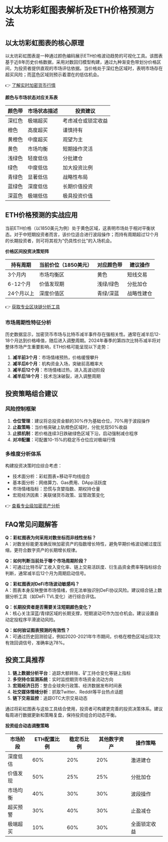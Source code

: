 # 以太坊彩虹图表解析及ETH价格预测方法

## 以太坊彩虹图表的核心原理

以太坊彩虹图表是一种通过颜色编码展示ETH价格波动趋势的可视化工具。该图表基于近8年历史价格数据，采用对数回归模型构建，通过九种渐变色带划分价格区间，为投资者提供直观的市场评估依据。当价格处于深红色区域时，表明市场存在超买风险；而蓝色区域则预示着潜在的低估机会。

👉 [了解实时加密货币行情](https://bit.ly/okx_welcome)

**颜色与市场状态对应关系表**

| 颜色带   | 市场状态描述         | 投资建议               |
|---------|----------------------|------------------------|
| 深红色   | 极端超买             | 考虑减仓或锁定收益     |
| 橙色     | 高度超买             | 谨慎持有               |
| 黄橙色   | 中度超买             | 观望为主               |
| 黄色     | 市场均衡             | 短期操作灵活           |
| 浅绿色   | 轻度低估             | 分批建仓               |
| 绿色     | 中度低估             | 加大投资比例           |
| 青绿色   | 显著低估             | 战略性布局             |
| 蓝绿色   | 深度低估             | 长期价值投资           |
| 深蓝色   | 极端低估             | 极具投资价值           |

## ETH价格预测的实战应用

当前ETH价格（以1850美元为例）处于黄色区域，这表明市场处于相对平衡状态。对于中短期投资者而言，该价位适合进行波段操作；而持有周期超过12个月的长期投资者，则可将其视为"仍具性价比"的入场机会。

**价格区间投资决策矩阵**

| 持有周期   | 当前价位（1850美元） | 对应颜色带 | 建议操作             |
|-----------|---------------------|------------|----------------------|
| 3个月内    | 市场均衡区          | 黄色       | 短线交易             |
| 6-12个月   | 价值发现期          | 浅绿/绿色  | 分批加仓             |
| 24个月以上 | 深度价值区          | 青绿/深蓝  | 战略性建仓           |

👉 [获取专业区块链分析工具](https://bit.ly/okx_welcome)

### 市场周期性特征分析

历史数据显示，加密货币市场与比特币减半事件存在强相关性。通常在减半后12-18个月达到价格峰值，随后进入调整周期。2024年春季的第四次比特币减半将对整体市场产生重要影响，ETH价格可能呈现以下走势：

1. **减半前3个月**：市场情绪预热，价格缓慢攀升
2. **减半后6个月**：机构资金入场，突破前高概率大
3. **减半后12个月**：市场情绪过热，进入高波动阶段
4. **减半后18个月**：技术泡沫破裂，进入调整周期

## 投资策略组合建议

### 风险控制框架

1. **仓位管理**：建议将总投资金额的30%作为基础仓位，70%用于波段操作
2. **止盈策略**：当价格突破上轨橙色区域时，分批兑现50%收益
3. **止损机制**：若价格连续3日跌破绿色区域下沿，启动强制减仓程序
4. **对冲配置**：可配置10-15%的稳定币仓位应对极端行情

### 多维度分析体系

构建投资决策时应综合考虑：
- 技术面分析：彩虹图表+移动平均线组合
- 基本面分析：网络算力、Gas费用、DApp活跃度
- 市场情绪指标：恐慌与贪婪指数、期权持仓量
- 宏观经济因素：美联储货币政策、监管政策变化

👉 [查看专业级加密资产分析](https://bit.ly/okx_welcome)

## FAQ常见问题解答

**Q：彩虹图表为何采用对数坐标而非线性坐标？**  
A：对数坐标能更准确反映加密资产的指数增长特性，避免早期价格波动被过度压缩，更符合数字资产的长期增长规律。

**Q：如何判断当前处于哪个市场周期阶段？**  
A：可通过比特币矿工收入变化率、链上交易活跃度、衍生品资金费率等指标综合判断，通常减半后12个月为周期启动信号。

**Q：彩虹图表对DeFi市场波动敏感吗？**  
A：图表本身反映整体市场情绪，但无法单独识别DeFi协议风险。建议结合链上数据分析工具（如DeFi TVL变化）进行综合评估。

**Q：长期投资者是否需要关注短期颜色变化？**  
A：核心关注深蓝/青绿区域的长期支撑，短期波动可作为加仓机会。建议设置自动定投程序平滑波动风险。

**Q：如何验证图表预测的有效性？**  
A：可通过历史回测验证，例如2020-2021年牛市期间，价格在橙色区域出现3次有效回调信号，准确率达78%。

## 投资工具推荐

1. **链上数据分析平台**：追踪大额转账、矿工持仓变化等链上指标
2. **多空持仓监测系统**：实时监控期货市场资金流动方向
3. **宏观经济日历**：整合全球央行政策、经济数据发布时间表
4. **社交媒体情绪分析**：抓取Twitter、Reddit等平台热点话题
5. **链下交易监控**：追踪OTC大宗交易动态

通过将彩虹图表与这些工具结合使用，投资者可构建更完善的投资决策体系。建议每周进行数据更新和策略复盘，保持投资组合的动态平衡。

**投资组合动态调整策略**

| 市场阶段   | ETH配置比例 | 稳定币比例 | 其他数字资产 | 操作策略             |
|-----------|-------------|------------|--------------|----------------------|
| 深度低估   | 60%         | 20%        | 20%          | 激进建仓             |
| 价值发现   | 50%         | 25%        | 25%          | 分批加仓             |
| 市场均衡   | 40%         | 30%        | 30%          | 波段操作             |
| 超买预警   | 30%         | 40%        | 30%          | 止盈减仓             |
| 极端超买   | 10%         | 60%        | 30%          | 全面锁定收益         |